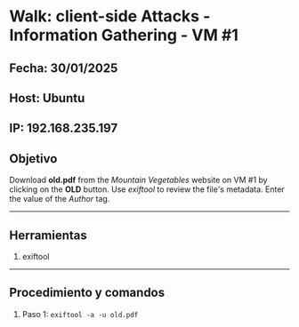 # Walk: client-side Attacks - Information Gathering - VM #1

## Fecha: 30/01/2025
## Host: Ubuntu
## IP: 192.168.235.197


## Objetivo
Download **old.pdf** from the _Mountain Vegetables_ website on VM #1 by clicking on the **OLD** button. 
Use _exiftool_ to review the file's metadata. Enter the value of the _Author_ tag.

---
## Herramientas
1. exiftool
---
## Procedimiento y comandos
1. Paso 1:  `exiftool -a -u old.pdf` 
